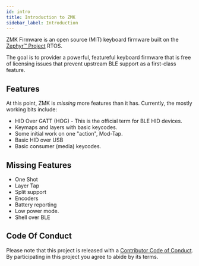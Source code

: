 ```yaml
---
id: intro
title: Introduction to ZMK
sidebar_label: Introduction
---
```


ZMK Firmware is an open source (MIT) keyboard
firmware built on the [Zephyr™ Project](https://zephyrproject.com/) RTOS.

The goal is to provider a powerful, featureful keyboard firmware that is free
of licensing issues that prevent upstream BLE support as a first-class
feature.

## Features

At this point, ZMK is _missing_ more features than it has. Currently, the mostly working bits
include:

- HID Over GATT (HOG) - This is the official term for BLE HID devices.
- Keymaps and layers with basic keycodes.
- Some initial work on one "action", Mod-Tap.
- Basic HID over USB
- Basic consumer (media) keycodes.

## Missing Features

- One Shot
- Layer Tap
- Split support
- Encoders
- Battery reporting
- Low power mode.
- Shell over BLE

## Code Of Conduct

Please note that this project is released with a
[Contributor Code of Conduct](https://www.contributor-covenant.org/version/2/0/code_of_conduct/).
By participating in this project you agree to abide by its terms.
